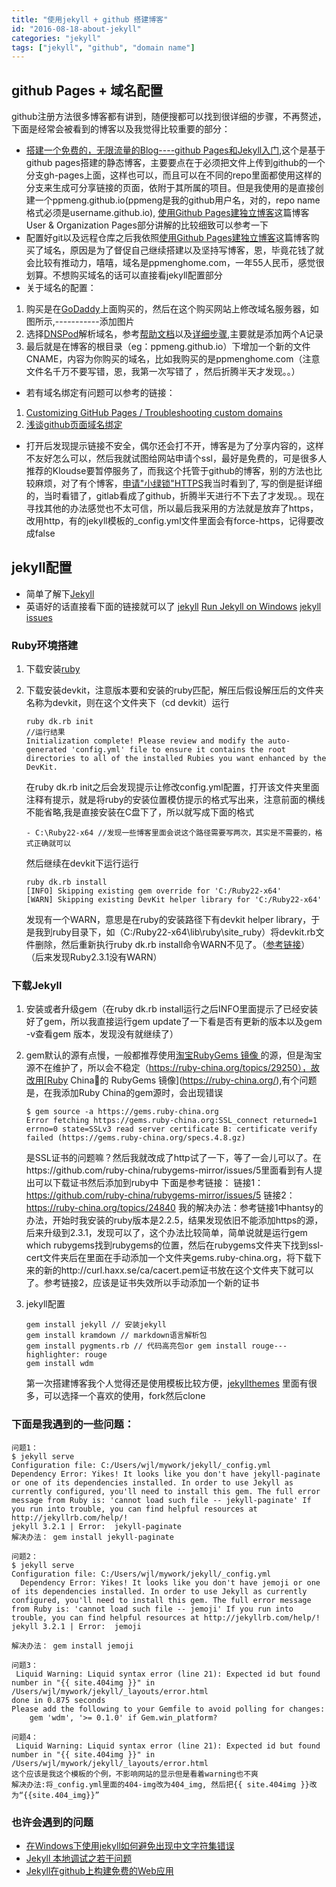 ```yaml
---
title: "使用jekyll + github 搭建博客"
id: "2016-08-18-about-jekyll"
categories: "jekyll"
tags: ["jekyll", "github", "domain name"]
---
```

 
## github Pages + 域名配置

github注册方法很多博客都有讲到，随便搜都可以找到很详细的步骤，不再赘述，下面是经常会被看到的博客以及我觉得比较重要的部分：

- [搭建一个免费的，无限流量的Blog----github Pages和Jekyll入门](http://www.ruanyifeng.com/blog/2012/08/blogging_with_jekyll.html),这个是基于github pages搭建的静态博客，主要要点在于必须把文件上传到github的一个分支gh-pages上面，这样也可以，而且可以在不同的repo里面都使用这样的分支来生成可分享链接的页面，依附于其所属的项目。但是我使用的是直接创建一个ppmeng.github.io(ppmeng是我的github用户名，对的，repo name格式必须是username.github.io), [使用Github Pages建独立博客](http://beiyuu.com/github-pages)这篇博客User & Organization Pages部分讲解的比较细致可以参考一下
- 配置好git以及远程仓库之后我依照[使用Github Pages建独立博客](http://beiyuu.com/github-pages)这篇博客购买了域名，原因是为了督促自己继续搭建以及坚持写博客，恩，毕竟花钱了就会比较有推动力，嘻嘻，域名是ppmenghome.com，一年55人民币，感觉很划算。不想购买域名的话可以直接看jekyll配置部分
- 关于域名的配置：
1. 购买是在[GoDaddy](https://sso.godaddy.com/)上面购买的，然后在这个购买网站上修改域名服务器，如图所示,-----------添加图片
2. 选择[DNSPod](https://www.dnspod.cn)解析域名，参考[帮助文档](https://www.dnspod.cn/Support)以及[详细步骤](http://blog.csdn.net/u013009839/article/details/43742901),主要就是添加两个A记录
3. 最后就是在博客的根目录（eg：ppmeng.github.io）下增加一个新的文件CNAME，内容为你购买的域名，比如我购买的是ppmenghome.com（注意文件名千万不要写错，恩，我第一次写错了 ，然后折腾半天才发现。。）

- 若有域名绑定有问题可以参考的链接： 
1. [Customizing GitHub Pages / Troubleshooting custom domains](https://help.github.com/articles/troubleshooting-custom-domains/ )
2. [浅谈github页面域名绑定](http://www.cnblogs.com/imsoft/p/5043206.html)

- 打开后发现提示链接不安全，偶尔还会打不开，博客是为了分享内容的，这样不友好怎么可以，然后我就试图给网站申请个ssl，最好是免费的，可是很多人推荐的Kloudse要暂停服务了，而我这个托管于github的博客，别的方法也比较麻烦，对了有个博客，[申请"小绿锁"HTTPS](http://www.jianshu.com/p/9a6bc31d329d)我当时看到了, 写的倒是挺详细的，当时看错了，gitlab看成了github，折腾半天进行不下去了才发现。。现在寻找其他的办法感觉也不太可信，所以最后我采用的方法就是放弃了https，改用http，有的jekyll模板的_config.yml文件里面会有force-https，记得要改成false

## jekyll配置

- 简单了解下[Jekyll](http://jekyll.bootcss.com/docs/installation/)
- 英语好的话直接看下面的链接就可以了
[jekyll](http://jekyllrb.com/)
[Run Jekyll on Windows](http://jekyll-windows.juthilo.com/)
[jekyll issues](https://github.com/jekyll/jekyll/issues)

### Ruby环境搭建

 1. 下载安装[ruby](https://www.ruby-lang.org/en/downloads/)
 2. 下载安装devkit，注意版本要和安装的ruby匹配，解压后假设解压后的文件夹名称为devkit，则在这个文件夹下（cd devkit）运行
   
    ```
    ruby dk.rb init
    //运行结果
    Initialization complete! Please review and modify the auto-generated 'config.yml' file to ensure it contains the root directories to all of the installed Rubies you want enhanced by the DevKit.
    ```

    在ruby dk.rb init之后会发现提示让修改config.yml配置，打开该文件夹里面注释有提示，就是将ruby的安装位置模仿提示的格式写出来，注意前面的横线不能省略,我是直接安装在C盘下了，所以就写成下面的格式

    ```
    - C:\Ruby22-x64 //发现一些博客里面会说这个路径需要写两次，其实是不需要的，格式正确就可以
    ```

    然后继续在devkit下运行运行
    
    ```
    ruby dk.rb install
    [INFO] Skipping existing gem override for 'C:/Ruby22-x64'
    [WARN] Skipping existing DevKit helper library for 'C:/Ruby22-x64'
    ```

    发现有一个WARN，意思是在ruby的安装路径下有devkit helper library，于是我到ruby目录下，如（C:/Ruby22-x64\lib\ruby\site_ruby）将devkit.rb文件删除，然后重新执行ruby dk.rb install命令WARN不见了。（[参考链接](http://blog.csdn.net/chenleicpp/article/details/45147839)） （后来发现Ruby2.3.1没有WARN）

### 下载Jekyll

1. 安装或者升级gem（在ruby dk.rb install运行之后INFO里面提示了已经安装好了gem，所以我直接运行gem update了一下看是否有更新的版本以及gem -v查看gem 版本，发现没有就继续了）
2. gem默认的源有点慢，一般都推荐使用[淘宝RubyGems 镜像
](https://ruby.taobao.org/)的源，但是淘宝源不在维护了，所以会不稳定（https://ruby-china.org/topics/29250），故改用[Ruby China的 RubyGems 镜像](https://ruby-china.org/),有个问题是，在我添加Ruby China的gem源时，会出现错误   
   
   ```
   $ gem source -a https://gems.ruby-china.org
   Error fetching https://gems.ruby-china.org:SSL_connect returned=1 errno=0 state=SSLv3 read server certificate B: certificate verify failed (https://gems.ruby-china.org/specs.4.8.gz)
   ```

    是SSL证书的问题嘛？然后我就改成了http试了一下，等了一会儿可以了。在https://github.com/ruby-china/rubygems-mirror/issues/5里面看到有人提出可以下载证书然后添加到ruby中
    下面是参考链接：
    链接1：https://github.com/ruby-china/rubygems-mirror/issues/5
    链接2：https://ruby-china.org/topics/24840
    我的解决办法：参考链接1中hantsy的办法，开始时我安装的ruby版本是2.2.5，结果发现依旧不能添加https的源，后来升级到2.3.1，发现可以了，这个办法比较简单，简单说就是运行gem which rubygems找到rubygems的位置，然后在rubygems文件夹下找到ssl-cert文件夹后在里面在手动添加一个文件夹gems.ruby-china.org，将下载下来的新的http://curl.haxx.se/ca/cacert.pem证书放在这个文件夹下就可以了。参考链接2，应该是证书失效所以手动添加一个新的证书

3. jekyll配置
   
   ```
   gem install jekyll // 安装jekyll
   gem install kramdown // markdown语言解析包
   gem install pygments.rb // 代码高亮包or gem install rouge---highlighter: rouge
   gem install wdm
   ```
   
   第一次搭建博客我个人觉得还是使用模板比较方便，[jekyllthemes](http://jekyllthemes.org/) 里面有很多，可以选择一个喜欢的使用，fork然后clone

### 下面是我遇到的一些问题：

```
问题1：
$ jekyll serve
Configuration file: C:/Users/wjl/mywork/jekyll/_config.yml
Dependency Error: Yikes! It looks like you don't have jekyll-paginate or one of its dependencies installed. In order to use Jekyll as currently configured, you'll need to install this gem. The full error message from Ruby is: 'cannot load such file -- jekyll-paginate' If you run into trouble, you can find helpful resources at http://jekyllrb.com/help/!
jekyll 3.2.1 | Error:  jekyll-paginate
解决办法： gem install jekyll-paginate

问题2：
$ jekyll serve
Configuration file: C:/Users/wjl/mywork/jekyll/_config.yml
  Dependency Error: Yikes! It looks like you don't have jemoji or one of its dependencies installed. In order to use Jekyll as currently configured, you'll need to install this gem. The full error message from Ruby is: 'cannot load such file -- jemoji' If you run into trouble, you can find helpful resources at http://jekyllrb.com/help/!
jekyll 3.2.1 | Error:  jemoji

解决办法： gem install jemoji

问题3：
 Liquid Warning: Liquid syntax error (line 21): Expected id but found number in "{{ site.404img }}" in /Users/wjl/mywork/jekyll/_layouts/error.html
done in 0.875 seconds 
Please add the following to your Gemfile to avoid polling for changes:
    gem 'wdm', '>= 0.1.0' if Gem.win_platform?

问题4：
 Liquid Warning: Liquid syntax error (line 21): Expected id but found number in "{{ site.404img }}" in /Users/wjl/mywork/jekyll/_layouts/error.html
这个应该是我这个模板的个例，不影响网站的显示但是看着warning也不爽
解决办法:将_config.yml里面的404-img改为404_img, 然后把{{ site.404img }}改为“{{site.404_img}}”
```

### 也许会遇到的问题

- [在Windows下使用jekyll如何避免出现中文字符集错误](http://yanping.me/cn/blog/2012/10/09/chinese-charset-problems-with-jekyll/)
- [Jekyll 本地调试之若干问题](http://chxt6896.github.io/blog/2012/02/13/blog-jekyll-native.html)
- [Jekyll在github上构建免费的Web应用](http://blog.fens.me/jekyll-bootstarp-github/)